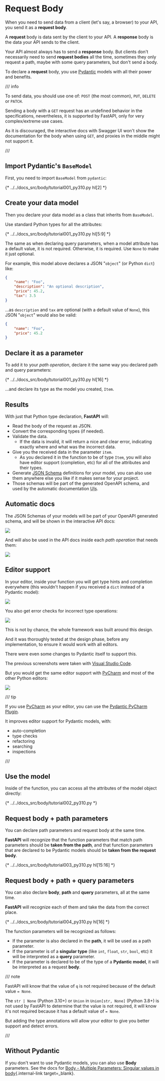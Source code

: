 # Request Body

When you need to send data from a client (let's say, a browser) to your API, you send it as a **request body**.

A **request** body is data sent by the client to your API. A **response** body is the data your API sends to the client.

Your API almost always has to send a **response** body. But clients don't necessarily need to send **request bodies** all the time, sometimes they only request a path, maybe with some query parameters, but don't send a body.

To declare a **request** body, you use <a href="https://docs.pydantic.dev/" class="external-link" target="_blank">Pydantic</a> models with all their power and benefits.

/// info

To send data, you should use one of: `POST` (the most common), `PUT`, `DELETE` or `PATCH`.

Sending a body with a `GET` request has an undefined behavior in the specifications, nevertheless, it is supported by FastAPI, only for very complex/extreme use cases.

As it is discouraged, the interactive docs with Swagger UI won't show the documentation for the body when using `GET`, and proxies in the middle might not support it.

///

## Import Pydantic's `BaseModel`

First, you need to import `BaseModel` from `pydantic`:

{* ../../docs_src/body/tutorial001_py310.py hl[2] *}

## Create your data model

Then you declare your data model as a class that inherits from `BaseModel`.

Use standard Python types for all the attributes:

{* ../../docs_src/body/tutorial001_py310.py hl[5:9] *}


The same as when declaring query parameters, when a model attribute has a default value, it is not required. Otherwise, it is required. Use `None` to make it just optional.

For example, this model above declares a JSON "`object`" (or Python `dict`) like:

```JSON
{
    "name": "Foo",
    "description": "An optional description",
    "price": 45.2,
    "tax": 3.5
}
```

...as `description` and `tax` are optional (with a default value of `None`), this JSON "`object`" would also be valid:

```JSON
{
    "name": "Foo",
    "price": 45.2
}
```

## Declare it as a parameter

To add it to your *path operation*, declare it the same way you declared path and query parameters:

{* ../../docs_src/body/tutorial001_py310.py hl[16] *}

...and declare its type as the model you created, `Item`.

## Results

With just that Python type declaration, **FastAPI** will:

* Read the body of the request as JSON.
* Convert the corresponding types (if needed).
* Validate the data.
    * If the data is invalid, it will return a nice and clear error, indicating exactly where and what was the incorrect data.
* Give you the received data in the parameter `item`.
    * As you declared it in the function to be of type `Item`, you will also have editor support (completion, etc) for all of the attributes and their types.
* Generate <a href="https://json-schema.org" class="external-link" target="_blank">JSON Schema</a> definitions for your model, you can also use them anywhere else you like if it makes sense for your project.
* Those schemas will be part of the generated OpenAPI schema, and used by the automatic documentation <abbr title="User Interfaces">UIs</abbr>.

## Automatic docs

The JSON Schemas of your models will be part of your OpenAPI generated schema, and will be shown in the interactive API docs:

<img src="/img/tutorial/body/image01.png">

And will also be used in the API docs inside each *path operation* that needs them:

<img src="/img/tutorial/body/image02.png">

## Editor support

In your editor, inside your function you will get type hints and completion everywhere (this wouldn't happen if you received a `dict` instead of a Pydantic model):

<img src="/img/tutorial/body/image03.png">

You also get error checks for incorrect type operations:

<img src="/img/tutorial/body/image04.png">

This is not by chance, the whole framework was built around this design.

And it was thoroughly tested at the design phase, before any implementation, to ensure it would work with all editors.

There were even some changes to Pydantic itself to support this.

The previous screenshots were taken with <a href="https://code.visualstudio.com" class="external-link" target="_blank">Visual Studio Code</a>.

But you would get the same editor support with <a href="https://www.jetbrains.com/pycharm/" class="external-link" target="_blank">PyCharm</a> and most of the other Python editors:

<img src="/img/tutorial/body/image05.png">

/// tip

If you use <a href="https://www.jetbrains.com/pycharm/" class="external-link" target="_blank">PyCharm</a> as your editor, you can use the <a href="https://github.com/koxudaxi/pydantic-pycharm-plugin/" class="external-link" target="_blank">Pydantic PyCharm Plugin</a>.

It improves editor support for Pydantic models, with:

* auto-completion
* type checks
* refactoring
* searching
* inspections

///

## Use the model

Inside of the function, you can access all the attributes of the model object directly:

{* ../../docs_src/body/tutorial002_py310.py *}

## Request body + path parameters

You can declare path parameters and request body at the same time.

**FastAPI** will recognize that the function parameters that match path parameters should be **taken from the path**, and that function parameters that are declared to be Pydantic models should be **taken from the request body**.

{* ../../docs_src/body/tutorial003_py310.py hl[15:16] *}


## Request body + path + query parameters

You can also declare **body**, **path** and **query** parameters, all at the same time.

**FastAPI** will recognize each of them and take the data from the correct place.

{* ../../docs_src/body/tutorial004_py310.py hl[16] *}

The function parameters will be recognized as follows:

* If the parameter is also declared in the **path**, it will be used as a path parameter.
* If the parameter is of a **singular type** (like `int`, `float`, `str`, `bool`, etc) it will be interpreted as a **query** parameter.
* If the parameter is declared to be of the type of a **Pydantic model**, it will be interpreted as a request **body**.

/// note

FastAPI will know that the value of `q` is not required because of the default value `= None`.

The `str | None` (Python 3.10+) or `Union` in `Union[str, None]` (Python 3.8+) is not used by FastAPI to determine that the value is not required, it will know it's not required because it has a default value of `= None`.

But adding the type annotations will allow your editor to give you better support and detect errors.

///

## Without Pydantic

If you don't want to use Pydantic models, you can also use **Body** parameters. See the docs for [Body - Multiple Parameters: Singular values in body](body-multiple-params.md#singular-values-in-body){.internal-link target=_blank}.
